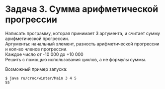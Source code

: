 # Задача 3. Сумма арифметической прогрессии

Написать программу, которая принимает 3 аргумента, и считает сумму арифметической прогрессии. \
Аргументы: начальный элемент, разность арифметической прогрессии и кол-во членов прогрессии. \
Каждое число от -10 000 до +10 000 \
Решить с помощью использования циклов, а не формулы суммы.

Возможный пример запуска:

```
$ java ru/croc/winter/Main 3 4 5
55
```